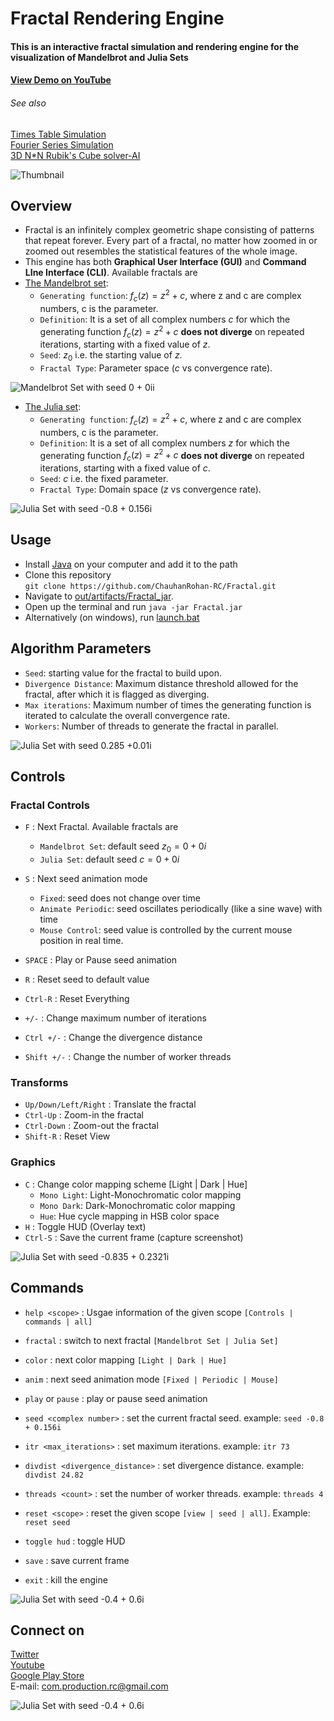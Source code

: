 # Fractal Rendering Engine

#### This is an interactive fractal simulation and rendering engine for the visualization of Mandelbrot and Julia Sets

#### [View Demo on YouTube](https://youtu.be/HMKS5evDOoE)

###### See also
[Times Table Simulation](https://github.com/ChauhanRohan-RC/Times-Table)  
[Fourier Series Simulation](https://github.com/ChauhanRohan-RC/Fourier-Series)  
[3D N*N Rubik's Cube solver-AI](https://github.com/ChauhanRohan-RC/Cube.git)

![Thumbnail](gallery/thumb.png)

## Overview
* Fractal is an infinitely complex geometric shape consisting of patterns that repeat forever. Every part of a fractal, no matter how zoomed in or zoomed out resembles the statistical features of the whole image.
* This engine has both **Graphical User Interface (GUI)** and **Command LIne Interface (CLI)**. Available fractals are
* [The Mandelbrot set](https://en.wikipedia.org/wiki/Mandelbrot_set): 
  * `Generating function`: $f_c(z) = z^2 + c$, where z and c are complex numbers, c is the parameter.
  * `Definition`: It is a set of all complex numbers $c$ for which the generating function $f_c(z) = z^2 + c$ **does not diverge** on repeated iterations, starting with a fixed value of $z$.
  * `Seed`: $z_0$ i.e. the starting value of $z$.
  * `Fractal Type`: Parameter space ($c$ vs convergence rate).

![Mandelbrot Set with seed 0 + 0ii](gallery/mandelbrot_set_with_hud_mono_dark_seed_0.000000+0.000000i.png)

* [The Julia set](https://en.wikipedia.org/wiki/Julia_set):
  * `Generating function`: $f_c(z) = z^2 + c$, where z and c are complex numbers, c is the parameter.
  * `Definition`: It is a set of all complex numbers $z$ for which the generating function $f_c(z) = z^2 + c$ **does not diverge** on repeated iterations, starting with a fixed value of $c$.
  * `Seed`: $c$ i.e. the fixed parameter.
  * `Fractal Type`: Domain space ($z$ vs convergence rate).

![Julia Set with seed -0.8 + 0.156i](gallery/julia_set_hue_cycle_seed_-0.800000+0.156000i.png)

## Usage
* Install [Java](https://www.oracle.com/in/java/technologies/downloads/) on your computer and add it to the path
* Clone this repository  
  `git clone https://github.com/ChauhanRohan-RC/Fractal.git`
* Navigate to [out/artifacts/Fractal_jar](out/artifacts/Fractal_jar). 
* Open up the terminal and run `java -jar Fractal.jar`
* Alternatively (on windows), run [launch.bat](out/artifacts/Fractal_jar/launch.bat)

## Algorithm Parameters
* `Seed`: starting value for the fractal to build upon.
* `Divergence Distance`: Maximum distance threshold allowed for the fractal, after which it is flagged as diverging.
* `Max iterations`: Maximum number of times the generating function is iterated to calculate the overall convergence rate.
* `Workers`: Number of threads to generate the fractal in parallel.

![Julia Set with seed 0.285 +0.01i](gallery/julia_set_with_hud_mono_light_seed_0.285000+0.010000i.png)

## Controls
### Fractal Controls
* `F` : Next Fractal. Available fractals are
  * `Mandelbrot Set`: default seed $z_0 = 0 + 0i$ 
  * `Julia Set`: default seed $c = 0 + 0i$
* `S` : Next seed animation mode
  * `Fixed`: seed does not change over time
  * `Animate Periodic`: seed oscillates periodically (like a sine wave) with time
  * `Mouse Control`: seed value is controlled by the current mouse position in real time.

* `SPACE` : Play or Pause seed animation
* `R` : Reset seed to default value
* `Ctrl-R` : Reset Everything


* `+/-` : Change maximum number of iterations
* `Ctrl +/-` : Change the divergence distance
* `Shift +/-` : Change the number of worker threads

### Transforms
* `Up/Down/Left/Right` : Translate the fractal
* `Ctrl-Up` : Zoom-in the fractal
* `Ctrl-Down` : Zoom-out the fractal
* `Shift-R` : Reset View

### Graphics
* `C` : Change color mapping scheme [Light | Dark | Hue]
  * `Mono Light`: Light-Monochromatic color mapping
  * `Mono Dark`: Dark-Monochromatic color mapping
  * `Hue`: Hue cycle mapping in HSB color space
* `H` : Toggle HUD (Overlay text)
* `Ctrl-S` : Save the current frame (capture screenshot)

![Julia Set with seed -0.835 + 0.2321i](gallery/julia_set_mono_dark_seed_-0.835000-0.232100i.png)

## Commands
* `help <scope>` : Usgae information of the given scope `[Controls | commands | all]`


* `fractal` : switch to next fractal `[Mandelbrot Set | Julia Set]`
* `color` : next color mapping `[Light | Dark | Hue]`
* `anim` : next seed animation mode `[Fixed | Periodic | Mouse]`
* `play` or `pause` : play or pause seed animation


* `seed <complex number>` : set the current fractal seed. example: `seed -0.8 + 0.156i`
* `itr <max_iterations>` : set maximum iterations. example: `itr 73`
* `divdist <divergence_distance>` : set divergence distance. example: `divdist 24.82`
* `threads <count>` : set the number of worker threads. example: `threads 4`


* `reset <scope>` : reset the given scope `[view | seed | all]`. Example: `reset seed`
* `toggle hud` : toggle HUD
* `save` : save current frame
* `exit` : kill the engine

![Julia Set with seed -0.4 + 0.6i](gallery/julia_set_hue_cycle_seed_-0.400000+0.600000i.png)

## Connect on
[Twitter](https://twitter.com/0rc_studio)  
[Youtube](https://www.youtube.com/channel/UCmyvutGWtyBRva_jrZfyORA)  
[Google Play Store](https://play.google.com/store/apps/dev?id=7315303590538030232)  
E-mail: com.production.rc@gmail.com

![Julia Set with seed -0.4 + 0.6i](gallery/julia_set_mono_light_seed_-0.701760-0.384200i.png)
